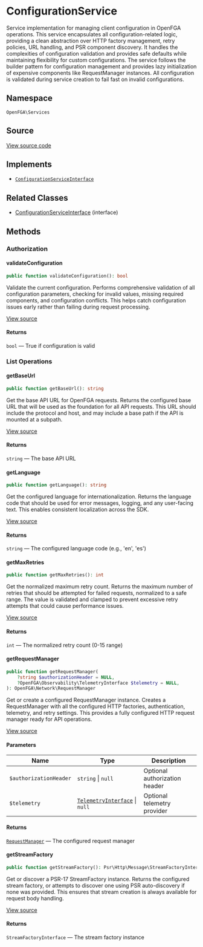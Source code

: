 # ConfigurationService

Service implementation for managing client configuration in OpenFGA operations. This service encapsulates all configuration-related logic, providing a clean abstraction over HTTP factory management, retry policies, URL handling, and PSR component discovery. It handles the complexities of configuration validation and provides safe defaults while maintaining flexibility for custom configurations. The service follows the builder pattern for configuration management and provides lazy initialization of expensive components like RequestManager instances. All configuration is validated during service creation to fail fast on invalid configurations.

## Namespace

`OpenFGA\Services`

## Source

[View source code](https://github.com/evansims/openfga-php/blob/main/src/Services/ConfigurationService.php)

## Implements

* [`ConfigurationServiceInterface`](ConfigurationServiceInterface.md)

## Related Classes

* [ConfigurationServiceInterface](Services/ConfigurationServiceInterface.md) (interface)

## Methods

### Authorization

#### validateConfiguration

```php
public function validateConfiguration(): bool

```

Validate the current configuration. Performs comprehensive validation of all configuration parameters, checking for invalid values, missing required components, and configuration conflicts. This helps catch configuration issues early rather than failing during request processing.

[View source](https://github.com/evansims/openfga-php/blob/main/src/Services/ConfigurationService.php#L132)

#### Returns

`bool` — True if configuration is valid

### List Operations

#### getBaseUrl

```php
public function getBaseUrl(): string

```

Get the base API URL for OpenFGA requests. Returns the configured base URL that will be used as the foundation for all API requests. This URL should include the protocol and host, and may include a base path if the API is mounted at a subpath.

[View source](https://github.com/evansims/openfga-php/blob/main/src/Services/ConfigurationService.php#L65)

#### Returns

`string` — The base API URL

#### getLanguage

```php
public function getLanguage(): string

```

Get the configured language for internationalization. Returns the language code that should be used for error messages, logging, and any user-facing text. This enables consistent localization across the SDK.

[View source](https://github.com/evansims/openfga-php/blob/main/src/Services/ConfigurationService.php#L74)

#### Returns

`string` — The configured language code (e.g., &#039;en&#039;, &#039;es&#039;)

#### getMaxRetries

```php
public function getMaxRetries(): int

```

Get the normalized maximum retry count. Returns the maximum number of retries that should be attempted for failed requests, normalized to a safe range. The value is validated and clamped to prevent excessive retry attempts that could cause performance issues.

[View source](https://github.com/evansims/openfga-php/blob/main/src/Services/ConfigurationService.php#L83)

#### Returns

`int` — The normalized retry count (0-15 range)

#### getRequestManager

```php
public function getRequestManager(
    ?string $authorizationHeader = NULL,
    ?OpenFGA\Observability\TelemetryInterface $telemetry = NULL,
): OpenFGA\Network\RequestManager

```

Get or create a configured RequestManager instance. Creates a RequestManager with all the configured HTTP factories, authentication, telemetry, and retry settings. This provides a fully configured HTTP request manager ready for API operations.

[View source](https://github.com/evansims/openfga-php/blob/main/src/Services/ConfigurationService.php#L93)

#### Parameters

| Name                   | Type                                                                      | Description                   |
| ---------------------- | ------------------------------------------------------------------------- | ----------------------------- |
| `$authorizationHeader` | `string` &#124; `null`                                                    | Optional authorization header |
| `$telemetry`           | [`TelemetryInterface`](Observability/TelemetryInterface.md) &#124; `null` | Optional telemetry provider   |

#### Returns

[`RequestManager`](Network/RequestManager.md) — The configured request manager

#### getStreamFactory

```php
public function getStreamFactory(): Psr\Http\Message\StreamFactoryInterface

```

Get or discover a PSR-17 StreamFactory instance. Returns the configured stream factory, or attempts to discover one using PSR auto-discovery if none was provided. This ensures that stream creation is always available for request body handling.

[View source](https://github.com/evansims/openfga-php/blob/main/src/Services/ConfigurationService.php#L111)

#### Returns

`StreamFactoryInterface` — The stream factory instance
